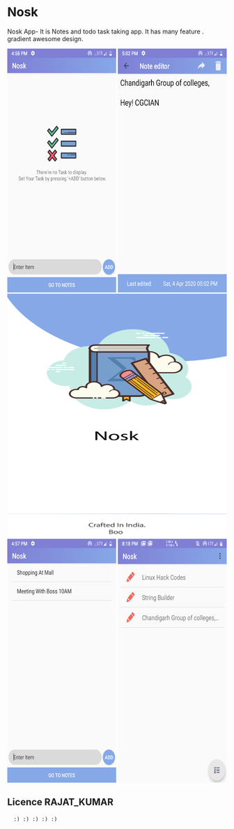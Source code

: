 # Nosk
Nosk App-  It is Notes and todo task taking app. It has many feature . gradient awesome design.



 <img src="https://github.com/rjtcode/Nosk/blob/master/Screenshot_20200404-165823_Nosk.png" alt="NOSK" height="560" width="250"> 
  <img src="https://github.com/rjtcode/Nosk/blob/master/Screenshot_20200404-170216_Nosk.png" alt="NOSK" height="560" width="250">
   <img src="https://github.com/rjtcode/Nosk/blob/master/Screenshot_20200424-200817_Nosk.png" alt="NOSK" height="560" width="2500">
      <img src="https://github.com/rjtcode/Nosk/blob/master/Screenshot_20200404-165739_Nosk.png" alt="NOSK" height="560" width="250">
   <img src="https://github.com/rjtcode/Nosk/blob/master/Screenshot_20200424-201831_Pixel_Launcher.png" alt="NOSK" height="560" width="250">



##  Licence  RAJAT_KUMAR  ##
      :) :) :) :) :)
      
      
